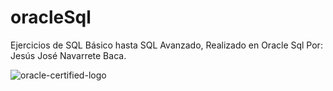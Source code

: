 # oracleSql
Ejercicios de SQL Básico hasta SQL Avanzado, Realizado en Oracle Sql 
Por: Jesús José Navarrete Baca.

![oracle-certified-logo](https://user-images.githubusercontent.com/21239660/37070252-dfb81cc2-2173-11e8-8e7f-2702bb8a7843.png)

